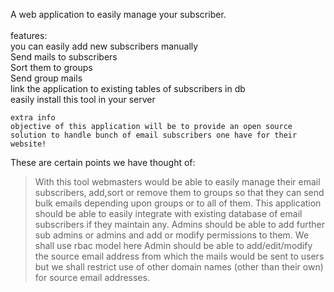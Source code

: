A web application to easily manage your subscriber.<br><br>
features: <br>
	you can easily add new subscribers manually<br>
	Send mails to subscribers<br>
	Sort them to groups<br>
	Send group mails<br>
	link the application to existing tables of subscribers in db<br>
	easily install this tool in your server<br> 
	
	
	extra info
	objective of this application will be to provide an open source solution to handle bunch of email subscribers one have for their website!
These are certain points we have thought of: 
> With this tool webmasters would be able to easily manage their email subscribers, add,sort or remove them to groups so that they can send bulk emails depending upon groups or to all of them.
> This application should be able to easily integrate with existing database of email subscribers if they maintain any. 
> Admins should be able to add further sub admins or admins and add or modify permissions to them. We shall use rbac model here
> Admin should be able to add/edit/modify the source email address from which the mails would be sent to users but we shall restrict use of other domain names (other than their own) for source email addresses.
